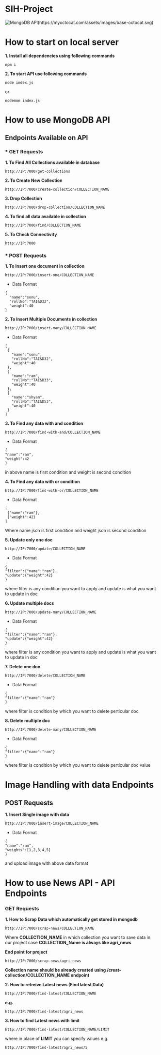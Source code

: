 ﻿# SIH-Project
 ![MongoDB API(https://myoctocat.com/assets/images/base-octocat.svg)](https://webimages.mongodb.com/_com_assets/cms/kuzt9r42or1fxvlq2-Meta_Generic.png)
 
 # How to start on local server
 
**1. Install all dependencies using following commands**
 
 ```
 npm i
 ```
 
**2. To start API use following commands**

```
node index.js
```

or

```
nodemon index.js 
```

# How to use MongoDB API

## Endpoints Available on API

### * GET Requests

**1. To Find All Collections available in database**

```
http://IP:7000/get-collections 
```

**2. To Create New Collection**

```
http://IP:7000/create-collection/COLLECTION_NAME
```

**3.  Drop Collection**
```
http://IP:7000/drop-collection/COLLECTION_NAME
```

**4. To find all data available in collection**

```
http://IP:7000/find/COLLECTION_NAME
```

**5. To Check Connectivity**

```
http://IP:7000
```

### * POST Requests

**1. To Insert one document in collection**


```
http://IP:7000/insert-one/COLLECTION_NAME
```

* Data Format

```
{
  "name":"sonu",
  "rollNo":"TAI&D32",
  "weight":40
}
```

**2. To Insert Multiple Documents in collection**

```
http://IP:7000/insert-many/COLLECTION_NAME
```

* Data Format

```
[
 {
   "name":"sonu",
   "rollNo":"TAI&D32",
   "weight":40
 },
 {
   "name":"ram",
   "rollNo":"TAI&D33",
   "weight":40
 },
 {
   "name":"shyam",
   "rollNo":"TAI&D53",
   "weight":40
 }
]
```

**3. To Find any data with and condition**

```
http://IP:7000/find-with-and/COLLECTION_NAME
```

* Data Format

```
{
"name":"ram",
"weight":42
}
```

in above name is first condition and weight is second condition

**4. To Find any data with or condition**

```
http://IP:7000/find-with-or/COLLECTION_NAME
```

* Data Format

```
[
 {"name":"ram"},
 {"weight":42} 
]
```

Where name json is first condition and weight json is second condition

**5. Update only one doc**

```
http://IP:7000/update/COLLECTION_NAME
```

* Data Format

```
{
"filter":{"name":"ram"},
"update":{"weight":42}
}
```

where filter is any condition you want to apply and update is what you want to update in doc

**6. Update multiple docs**
 
 ```
http://IP:7000/update-many/COLLECTION_NAME
```

* Data Format

```
{
"filter":{"name":"ram"},
"update":{"weight":42}
}
```

where filter is any condition you want to apply and update is what you want to update in doc

**7. Delete one doc**

 ```
http://IP:7000/delete/COLLECTION_NAME
```

* Data Format

```
{
"filter":{"name":"ram"}
}
```

where filter is condition by which you want to delete perticular doc

**8. Delete multiple doc**

 ```
http://IP:7000/delete-many/COLLECTION_NAME
```

* Data Format

```
{
"filter":{"name":"ram"}
}
```

where filter is condition by which you want to delete perticular doc value

# Image Handling with data Endpoints

## POST Requests

**1. Insert Single image with data**

 ```
http://IP:7000/insert-image/COLLECTION_NAME
```

* Data Format

```
{
"name":"ram",
"weights":[1,2,3,4,5]
}
```

and upload image with above data format

# How to use News API - API Endpoints
### GET Requests

**1. How to Scrap Data which automatically get stored in mongodb**

```
http://IP:7000/scrap-news/COLLECTION_NAME
```

Where **COLLECTION_NAME** in which collection you want to save data in our project case **COLLECTION_Name is always like agri_news**

**End point for project** 

```
http://IP:7000/scrap-news/agri_news
```

**Collection name should be already created using /creat-collection/COLLECTION_NAME endpoint**

**2. How to retreive Latest news (Find latest Data)**

```
http://IP:7000/find-latest/COLLECTION_NAME
```

**e.g.**

```
http://IP:7000/find-latest/agri_news
```

**3. How to find Latest news with limit**

```
http://IP:7000/find-latest/COLLECTION_NAME/LIMIT
```

where in place of **LIMIT** you can specify values e.g.

```
http://IP:7000/find-latest/agri_news/5
```
